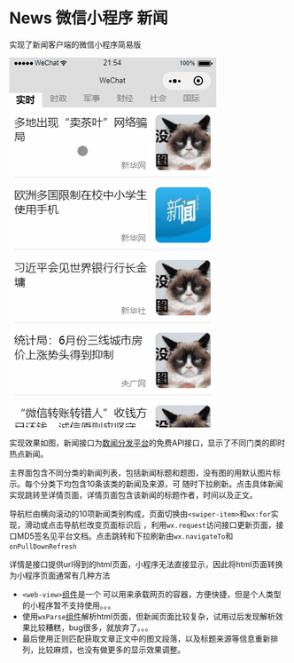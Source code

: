 # News 微信小程序 新闻

实现了新闻客户端的微信小程序简易版

![img](https://github.com/yiyiQuasar/News/blob/master/newsShow.gif)

实现效果如图，新闻接口为[数闻分发平台](https://fenfa.shuwen.com/)的免费API接口，显示了不同门类的即时热点新闻。

主界面包含不同分类的新闻列表，包括新闻标题和题图，没有图的用默认图片标示。每个分类下均包含10条该类的新闻及来源，可
随时下拉刷新。点击具体新闻实现跳转至详情页面，详情页面包含该新闻的标题作者，时间以及正文。

导航栏由横向滚动的10项新闻类别构成，页面切换由```<swiper-item>```和```wx:for```实现，滑动或点击导航栏改变页面标识后
，利用```wx.request```访问接口更新页面，接口MD5签名见平台文档。点击跳转和下拉刷新由```wx.navigateTo```和```onPullDownRefresh```

详情是接口提供url得到的html页面，小程序无法直接显示，因此将html页面转换为小程序页面通常有几种方法
- ```<web-view>```[组件](https://developers.weixin.qq.com/miniprogram/dev/component/web-view.html?search-key=web-view)是一个
可以用来承载网页的容器，方便快捷，但是个人类型的小程序暂不支持使用。。。
- 使用```wxParse```[组件](https://github.com/icindy/wxParse)解析html页面，但新闻页面比较复杂，试用过后发现解析效果比较糟糕，bug很多，就放弃了。。。
- 最后使用正则匹配获取文章正文中的图文段落，以及标题来源等信息重新排列，比较麻烦，也没有做更多的显示效果调整。
